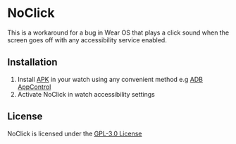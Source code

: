 
# NoClick

This is a workaround for a bug in Wear OS that plays a click sound when the screen goes off with any accessibility service enabled.

## Installation

1. Install [APK](https://github.com/gleb64/NoClick/releases) in your watch using any convenient method e.g [ADB AppControl](https://adbappcontrol.com/)
2. Activate NoClick in watch accessibility settings

## License

NoClick is licensed under the [GPL-3.0 License](./LICENSE)